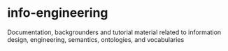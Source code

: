 # info-engineering
Documentation, backgrounders and tutorial material related to information design, engineering, semantics, ontologies, and vocabularies
